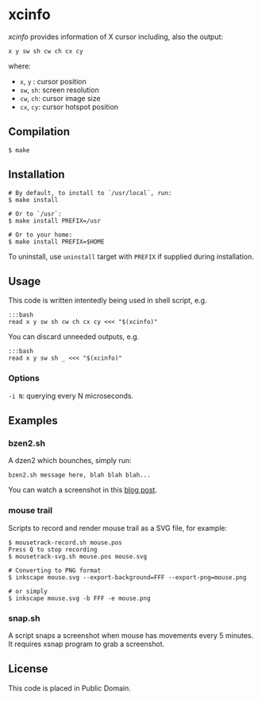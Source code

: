 xcinfo
======

*xcinfo* provides information of X cursor including, also the output:

    x y sw sh cw ch cx cy

where:

 * `x`, `y` : cursor position
 * `sw`, `sh`: screen resolution
 * `cw`, `ch`: cursor image size
 * `cx`, `cy`: cursor hotspot position

Compilation
-----------

    $ make

Installation
------------

    # By default, to install to `/usr/local`, run:
    $ make install

    # Or to `/usr`:
    $ make install PREFIX=/usr

    # Or to your home:
    $ make install PREFIX=$HOME

To uninstall, use `uninstall` target with `PREFIX` if supplied during installation.

Usage
-----

This code is written intentedly being used in shell script, e.g.

    :::bash
    read x y sw sh cw ch cx cy <<< "$(xcinfo)"

You can discard unneeded outputs, e.g.

    :::bash
    read x y sw sh _ <<< "$(xcinfo)"

### Options

`-i N`: querying every N microseconds.

Examples
--------

### bzen2.sh

A dzen2 which bounches, simply run:

    bzen2.sh message here, blah blah blah...

You can watch a screenshot in this [blog post][bzen2-post].

[bzen2-post]: http://blog.yjl.im/2011/09/bzen2-dzen2-which-bounces.html

### mouse trail

Scripts to record and render mouse trail as a SVG file, for example:

    $ mousetrack-record.sh mouse.pos
    Press Q to stop recording
    $ mousetrack-svg.sh mouse.pos mouse.svg

    # Converting to PNG format
    $ inkscape mouse.svg --export-background=FFF --export-png=mouse.png

    # or simply
    $ inkscape mouse.svg -b FFF -e mouse.png

### snap.sh

A script snaps a screenshot when mouse has movements every 5 minutes. It requires xsnap program to grab a screenshot.

License
-------

This code is placed in Public Domain.
